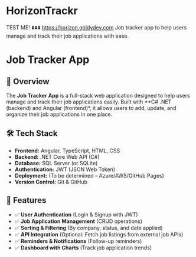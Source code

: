 # HorizonTrackr 
TEST ME! ⬇️⬇️⬇️ 
https://horizon.goldydev.com
Job tracker app to help users manage and track their job applications with ease.
# Job Tracker App

## 🚀 Overview
The **Job Tracker App** is a full-stack web application designed to help users manage and track their job applications easily. Built with **C# .NET (backend) and Angular (frontend)*, it allows users to add, update, and organize their job applications in one place.

## 🛠️ Tech Stack
- **Frontend:** Angular, TypeScript, HTML, CSS
- **Backend:** .NET Core Web API (C#)
- **Database:** SQL Server (or SQLite)
- **Authentication:** JWT (JSON Web Token)
- **Deployment:** (To be determined – Azure/AWS/GitHub Pages)
- **Version Control:** Git & GitHub

## 🎯 Features
- ✅ **User Authentication** (Login & Signup with JWT)
- ✅ **Job Application Management** (CRUD operations)
- ✅ **Sorting & Filtering** (By company, status, and date applied)
- ✅ **API Integration** (Optional: Fetch job listings from external job APIs)
- ✅ **Reminders & Notifications** (Follow-up reminders)
- ✅ **Dashboard with Charts** (Track job application trends)


